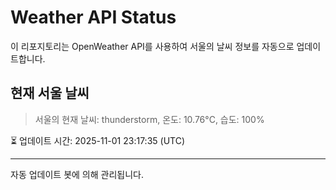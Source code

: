 
# Weather API Status

이 리포지토리는 OpenWeather API를 사용하여 서울의 날씨 정보를 자동으로 업데이트합니다.

## 현재 서울 날씨
> 서울의 현재 날씨: thunderstorm, 온도: 10.76°C, 습도: 100%

⏳ 업데이트 시간: 2025-11-01 23:17:35 (UTC)

---
자동 업데이트 봇에 의해 관리됩니다.
